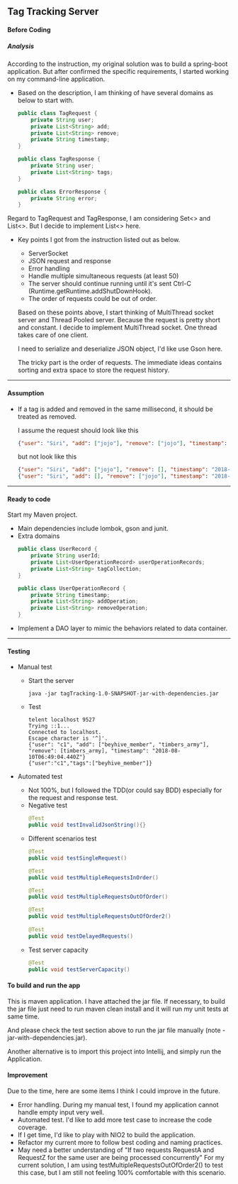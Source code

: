 Tag Tracking Server
-
#### Before Coding
##### Analysis

According to the instruction, my original solution was to build a spring-boot application.
But after confirmed the specific requirements, I started working on my command-line application.

- Based on the description, I am thinking of have several domains as below to start with.
    ```java
    public class TagRequest {
        private String user;
        private List<String> add;
        private List<String> remove;
        private String timestamp;
    }
    
    public class TagResponse {
        private String user;
        private List<String> tags;
    }
    
    public class ErrorResponse {
        private String error;
    }
    ```
Regard to TagRequest and TagResponse, I am considering Set<> and List<>. But I decide to implement List<> here. 

- Key points I got from the instruction listed out as below.
  * ServerSocket
  * JSON request and response
  * Error handling
  * Handle multiple simultaneous requests (at least 50)
  * The server should continue running until it's sent Ctrl-C (Runtime.getRuntime.addShutDownHook).
  * The order of requests could be out of order.
  
  Based on these points above, I start thinking of MultiThread socket server and Thread Pooled server. Because the
  request is pretty short and constant. I decide to implement MultiThread socket. One thread takes care of one client.
  
  I need to serialize and deserialize JSON object, I'd like use Gson here.
  
  The tricky part is the order of requests. The immediate ideas contains sorting and extra space to store
  the request history.

---
#### Assumption
- If a tag is added and removed in the same millisecond, it should be treated as removed.

    I assume the request should look like this
    ```json
    {"user": "Siri", "add": ["jojo"], "remove": ["jojo"], "timestamp": "2018-08-10T06:49:04.420Z"}
    ```
    but not look like this
    ```json
    {"user": "Siri", "add": ["jojo"], "remove": [], "timestamp": "2018-08-10T06:49:04.420Z"}
    {"user": "Siri", "add": [], "remove": ["jojo"], "timestamp": "2018-08-10T06:49:04.420Z"}
    ```

---
#### Ready to code

Start my Maven project.

- Main dependencies include lombok, gson and junit.
- Extra domains
    ```java
    public class UserRecord {
        private String userId;
        private List<UserOperationRecord> userOperationRecords;
        private List<String> tagCollection;
    }
    
    public class UserOperationRecord {
        private String timestamp;
        private List<String> addOperation;
        private List<String> removeOperation;
    }
    ```
- Implement a DAO layer to mimic the behaviors related to data container.

---
#### Testing

- Manual test
  * Start the server
      ```
      java -jar tagTracking-1.0-SNAPSHOT-jar-with-dependencies.jar
      ```
  * Test
      ```
      telent localhost 9527
      Trying ::1...
      Connected to localhost.
      Escape character is '^]'.
      {"user": "c1", "add": ["beyhive_member", "timbers_army"], "remove": [timbers_army], "timestamp": "2018-08-10T06:49:04.440Z"}
      {"user":"c1","tags":["beyhive_member"]}
      ```

- Automated test
  * Not 100%, but I followed the TDD(or could say BDD) especially for the request and response test.
  * Negative test
      ```java
      @Test
      public void testInvalidJsonString(){}
      ```
  * Different scenarios test
      ```java
      @Test
      public void testSingleRequest()
  
      @Test
      public void testMultipleRequestsInOrder()
  
      @Test
      public void testMultipleRequestsOutOfOrder()
      
      @Test
      public void testMultipleRequestsOutOfOrder2() 
        
      @Test
      public void testDelayedRequests()
      ```
  * Test server capacity
      ```java
      @Test
      public void testServerCapacity()
      ```
#### To build and run the app

This is maven application. I have attached the jar file. If necessary, to build the jar file just need to run
maven clean install and it will run my unit tests at same time.

And please check the test section above to run the jar file manually (note -jar-with-dependencies.jar).

Another alternative is to import this project into Intellij, and simply run the Application.

#### Improvement

Due to the time, here are some items I think I could improve in the future.

- Error handling. During my manual test, I found my application cannot handle empty input very well.
- Automated test. I'd like to add more test case to increase the code coverage.
- If I get time, I'd like to play with NIO2 to build the application.
- Refactor my current more to follow best coding and naming practices. 
- May need a better understanding of "If two requests ​RequestA​ and ​RequestZ​ for the same user are being processed concurrently"
  For my current solution, I am using testMultipleRequestsOutOfOrder2() to test this case, but I am still not feeling
  100% comfortable with this scenario.